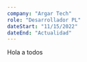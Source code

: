 ```yaml
---
company: "Argar Tech"
role: "Desarrollador PL"
dateStart: "11/15/2022"
dateEnd: "Actualidad"
---
```


Hola a todos